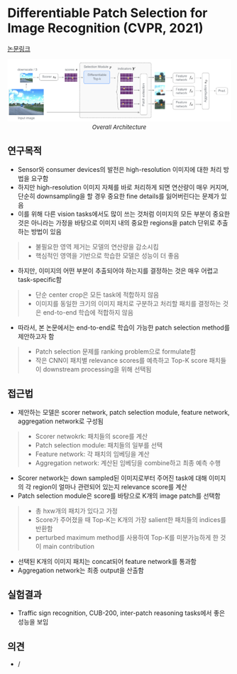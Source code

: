 # Differentiable Patch Selection for Image Recognition (CVPR, 2021)

[논문링크](https://openaccess.thecvf.com/content/CVPR2021/html/Cordonnier_Differentiable_Patch_Selection_for_Image_Recognition_CVPR_2021_paper.html)

<p align="center">
    <img width="600" alt='fig1' src="./img/01_27_01.png?raw=true"></br>
    <em><font size=2>Overall Architecture</font></em>
</p>

## 연구목적
- Sensor와 consumer devices의 발전은 high-resolution 이미지에 대한 처리 방법을 요구함
- 하지만 high-resolution 이미지 자체를 바로 처리하게 되면 연산량이 매우 커지며, 단순히 downsampling을 할 경우 중요한 fine details를 잃어버린다는 문제가 있음
- 이를 위해 다른 vision tasks에서도 많이 쓰는 것처럼 이미지의 모든 부분이 중요한 것은 아니라는 가정을 바탕으로 이미지 내의 중요한 regions을 patch 단위로 추출하는 방법이 있음
> - 불필요한 영역 제거는 모델의 연산량을 감소시킴
> - 핵심적인 영역을 기반으로 학습한 모델은 성능이 더 좋음
- 하지만, 이미지의 어떤 부분이 추출되어야 하는지를 결정하는 것은 매우 어렵고 task-specific함
> - 단순 center crop은 모든 task에 적합하지 않음
> - 이미지를 동일한 크기의 이미지 패치로 구분하고 처리할 패치를 결정하는 것은 end-to-end 학습에 적합하지 않음
- 따라서, 본 논문에서는 end-to-end로 학습이 가능한 patch selection method를 제안하고자 함
> - Patch selection 문제를 ranking problem으로 formulate함
> - 작은 CNN이 패치별 relevance scores를 예측하고 Top-K score 패치들이 downstream processing을 위해 선택됨

## 접근법
- 제안하는 모델은 scorer network, patch selection module, feature network, aggregation network로 구성됨
> - Scorer netwokrk: 패치들의 score를 계산
> - Patch selection module: 패치들의 일부를 선택
> - Feature network: 각 패치의 임베딩을 계산
> - Aggregation network: 계산된 임베딩을 combine하고 최종 예측 수행
- Scorer network는 down sampled된 이미지로부터 주어진 task에 대해 이미지의 각 region이 얼마나 관련되어 있는지 relevance score를 계산
- Patch selection module은 score를 바탕으로 K개의 image patch를 선택함
> - 총 hxw개의 패치가 있다고 가정
> - Score가 주어졌을 때 Top-K는 K개의 가장 salient한 패치들의 indices를 반환함
> - perturbed maximum method를 사용하여 Top-K를 미분가능하게 한 것이 main contribution
- 선택된 K개의 이미지 패치는 concat되어 feature network를 통과함
- Aggregation network는 최종 output을 산출함

## 실험결과
- Traffic sign recognition, CUB-200, inter-patch reasoning tasks에서 좋은 성능을 보임

## 의견
- /
